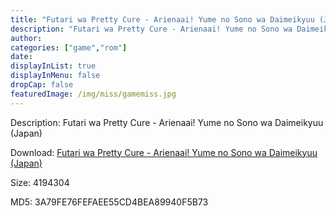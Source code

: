 ```yaml
---
title: "Futari wa Pretty Cure - Arienaai! Yume no Sono wa Daimeikyuu (Japan)"
description: "Futari wa Pretty Cure - Arienaai! Yume no Sono wa Daimeikyuu (Japan)"
author: 
categories: ["game","rom"]
date: 
displayInList: true
displayInMenu: false
dropCap: false
featuredImage: /img/miss/gamemiss.jpg
---
```


Description: Futari wa Pretty Cure - Arienaai! Yume no Sono wa Daimeikyuu (Japan)

Download: <a style="text-decoration:underline;" href="https://mega.nz/#!KaIGwIwL!vuVuRpBYWjUkZeQuoijdppa8S8xqBmnJlQzp7IMtPOc" target = "_blank" rel = "nofollow" > Futari wa Pretty Cure - Arienaai! Yume no Sono wa Daimeikyuu (Japan)</a>

Size: 4194304

MD5: 3A79FE76FEFAEE55CD4BEA89940F5B73

